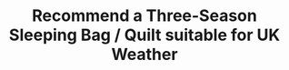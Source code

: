 ---
layout: community
category: community
title: "Recommend a Three-Season Sleeping Bag / Quilt suitable for UK Weather"
description: "Any recommendations for sleeping bag / quilt. Looking for something which packs down small and suitable for UK - three seasons. Big Agnes pluton Ul 40 looks good but quite pricey at £250 / $330 / €30."
isTopLevel: false
isSingleLevel: false
isArticle: false
datePublished: 2022-06-17 11:16:00 +0300
dateModified: 2022-06-17 11:16:00 +0300
published: false
---